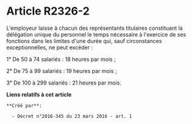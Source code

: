# Article R2326-2

L'employeur laisse à chacun des représentants titulaires constituant la délégation unique du personnel le temps nécessaire à
l'exercice de ses fonctions dans les limites d'une durée qui, sauf circonstances exceptionnelles, ne peut excéder : 

1° De 50 à 74 salariés : 18 heures par mois ; 

2° De 75 à 99 salariés : 19 heures par mois ; 

3° De 100 à 299 salariés : 21 heures par mois.

**Liens relatifs à cet article**

	**Créé par**:

	  - Décret n°2016-345 du 23 mars 2016 - art. 1
